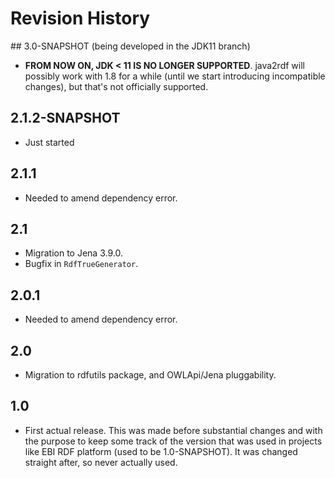 # Revision History

## 3.0-SNAPSHOT (being developed in the JDK11 branch) 
  * **FROM NOW ON, JDK < 11 IS NO LONGER SUPPORTED**. java2rdf will possibly work with 1.8 for a
  while (until we start introducing incompatible changes), but that's not officially 
  supported.

## 2.1.2-SNAPSHOT
  * Just started

## 2.1.1
  * Needed to amend dependency error.

## 2.1
  * Migration to Jena 3.9.0.
  * Bugfix in `RdfTrueGenerator`.

## 2.0.1
  * Needed to amend dependency error.
  
## 2.0
  * Migration to rdfutils package, and OWLApi/Jena pluggability.

## 1.0
  * First actual release. This was made before substantial changes and with the purpose to keep some 
  track of the version that was used in projects like EBI RDF platform (used to be 1.0-SNAPSHOT). It was 
  changed straight after, so never actually used.
  